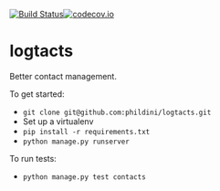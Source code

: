 [![Build Status](https://travis-ci.org/phildini/logtacts.svg)](https://travis-ci.org/phildini/logtacts)[![codecov.io](https://codecov.io/github/phildini/logtacts/coverage.svg?branch=master)](https://codecov.io/github/phildini/logtacts?branch=master)

logtacts
========

Better contact management.

To get started:
 - `git clone git@github.com:phildini/logtacts.git`
 - Set up a virtualenv
 - `pip install -r requirements.txt`
 - `python manage.py runserver`

To run tests:
 - `python manage.py test contacts`

